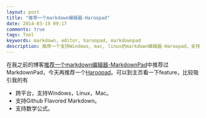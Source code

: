 ```yaml
---
layout: post
title: "推荐一个markdown编辑器-Haroopad"
date: 2014-03-19 09:17
comments: true
tags: Tool
keywords: markdown, editor, haroopad, markdownpad
description: 推荐一个支持Windows, mac, linux的markdown编辑器-Haroopad，支持Github Flavored Markdown和数学公式。
---
```

在我之前的博客[推荐一个markdown编辑器-MarkdownPad](/2013/07/12/markdown-editor-markdownpad/)中推荐过MarkdownPad，今天再推荐一个[Haroopad](http://pad.haroopress.com/user.html)。可以到主页看一下feature，比较吸引我的有

- 跨平台，支持Windows，Linux，Mac。
- 支持Github Flavored Markdown。
- 支持数学公式。